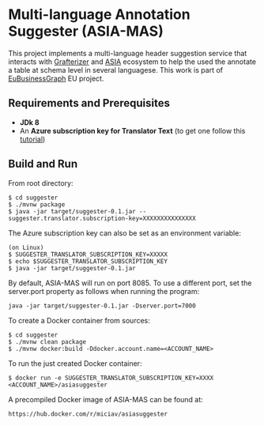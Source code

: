 # Multi-language Annotation Suggester (ASIA-MAS)

This project implements a multi-language header suggestion service that interacts with [Grafterizer](https://github.com/UNIMIBInside/asia-backend) and [ASIA](https://github.com/UNIMIBInside/asia-backend) ecosystem to help the used the annotate a table at schema level in several languagese.
This work is part of [EuBusinessGraph](https://www.eubusinessgraph.eu/) EU project. 

## Requirements and Prerequisites 
- **JDk 8**  
- An **Azure subscription key for Translator Text** (to get one follow this [tutorial](https://crunchify.com/microsoft-translator-text-api-example/))


## Build and Run
From root directory:
```
$ cd suggester
$ ./mvnw package
$ java -jar target/suggester-0.1.jar --suggester.translator.subscription-key=XXXXXXXXXXXXXXX
```

The Azure subscription key can also be set as an environment variable:

```
(on Linux)
$ SUGGESTER_TRANSLATOR_SUBSCRIPTION_KEY=XXXXX
$ echo $SUGGESTER_TRANSLATOR_SUBSCRIPTION_KEY
$ java -jar target/suggester-0.1.jar
```


By default, ASIA-MAS will run on port 8085. To use a different port, set the server.port property as follows when running the program:
```
java -jar target/suggester-0.1.jar -Dserver.port=7000
```


To create a Docker container from sources:
```
$ cd suggester
$ ./mvnw clean package
$ ./mvnw docker:build -Ddocker.account.name=<ACCOUNT_NAME>
```

To run the just created Docker container:
```
$ docker run -e SUGGESTER_TRANSLATOR_SUBSCRIPTION_KEY=XXXX  <ACCOUNT_NAME>/asiasuggester
```

A precompiled Docker image of ASIA-MAS can be found at:
````
https://hub.docker.com/r/miciav/asiasuggester
````